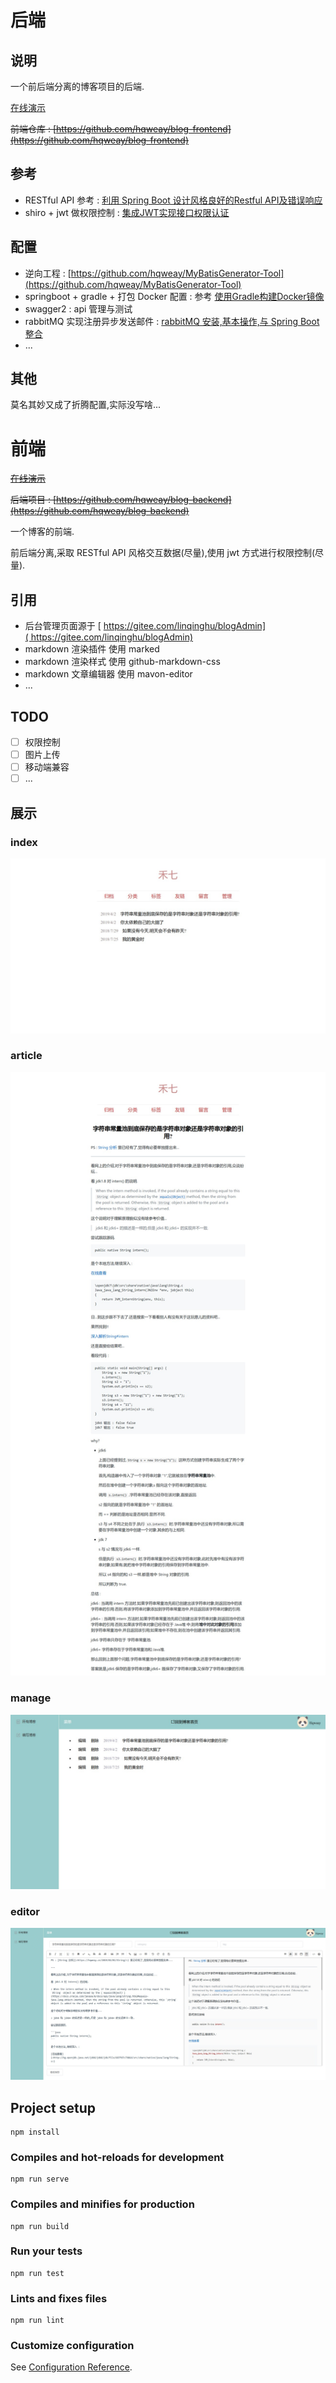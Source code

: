 # 后端

## 说明

一个前后端分离的博客项目的后端.

[在线演示](http://etob.hqweay.cn)

~~前端仓库 : [https://github.com/hqweay/blog-frontend](https://github.com/hqweay/blog-frontend)~~

## 参考

* RESTful API 参考 : [利用 Spring Boot 设计风格良好的Restful API及错误响应](https://www.jianshu.com/p/d6424d98b02e)
* shiro + jwt 做权限控制 : [集成JWT实现接口权限认证](https://www.xncoding.com/2017/07/09/spring/sb-jwt.html)

## 配置

* 逆向工程 : [https://github.com/hqweay/MyBatisGenerator-Tool](https://github.com/hqweay/MyBatisGenerator-Tool)
* springboot + gradle + 打包 Docker 配置 : 参考 [ 使用Gradle构建Docker镜像](<https://juejin.im/post/5b27b7ac51882574c32c6588>)
* swagger2 : api 管理与测试
* rabbitMQ 实现注册异步发送邮件 : [rabbitMQ 安装,基本操作,与 Spring Boot 整合](https://hqweay.cn/2019/05/23/rabbitMQ/)
* ...

## 其他

莫名其妙又成了折腾配置,实际没写啥...



# 前端

~~[在线演示](<http://etob.hqweay.cn/#/>)~~

~~后端项目 : [https://github.com/hqweay/blog-backend](https://github.com/hqweay/blog-backend)~~

一个博客的前端.

前后端分离,采取 RESTful API 风格交互数据(尽量),使用 jwt 方式进行权限控制(尽量).

## 引用

- 后台管理页面源于 [ https://gitee.com/linqinghu/blogAdmin]( https://gitee.com/linqinghu/blogAdmin)
- markdown 渲染插件 使用 marked
- markdown 渲染样式 使用 github-markdown-css
- markdown 文章编辑器 使用 mavon-editor
- ...

## TODO

- [ ] 权限控制
- [ ] 图片上传
- [ ] 移动端兼容
- [ ] ...

## 展示

### index

![index](https://github.com/hqweay/vue-springboot-restful-blog/blob/master/blog-frontend/screenshot/index.jpg?raw=true)

### article

![index](https://github.com/hqweay/vue-springboot-restful-blog/blob/master/blog-frontend/screenshot/article.jpg?raw=true)

### manage

![index](https://github.com/hqweay/vue-springboot-restful-blog/blob/master/blog-frontend/screenshot/manage.jpg?raw=true)

### editor

![index](https://github.com/hqweay/vue-springboot-restful-blog/blob/master/blog-frontend/screenshot/editor.jpg?raw=true)

## Project setup

```
npm install
```

### Compiles and hot-reloads for development

```
npm run serve
```

### Compiles and minifies for production

```
npm run build
```

### Run your tests

```
npm run test
```

### Lints and fixes files

```
npm run lint
```

### Customize configuration

See [Configuration Reference](https://cli.vuejs.org/config/).